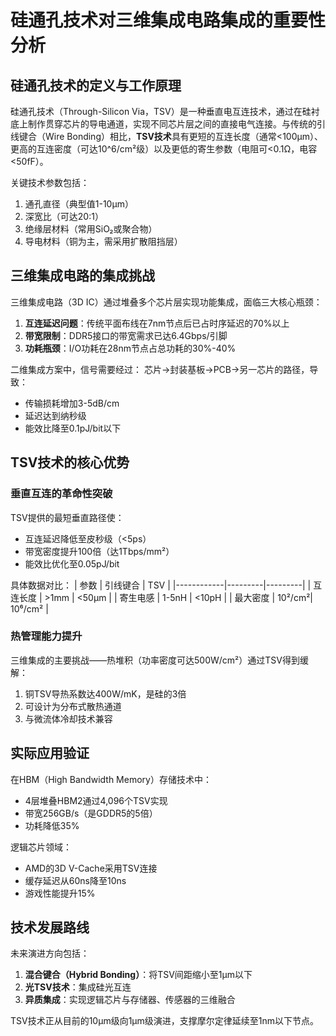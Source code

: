 # 硅通孔技术对三维集成电路集成的重要性分析

## 硅通孔技术的定义与工作原理
硅通孔技术（Through-Silicon Via，TSV）是一种垂直电互连技术，通过在硅衬底上制作贯穿芯片的导电通道，实现不同芯片层之间的直接电气连接。与传统的引线键合（Wire Bonding）相比，**TSV技术**具有更短的互连长度（通常<100μm）、更高的互连密度（可达10^6/cm²级）以及更低的寄生参数（电阻可<0.1Ω，电容<50fF）。

关键技术参数包括：
1. 通孔直径（典型值1-10μm）
2. 深宽比（可达20:1）
3. 绝缘层材料（常用SiO₂或聚合物）
4. 导电材料（铜为主，需采用扩散阻挡层）

## 三维集成电路的集成挑战
三维集成电路（3D IC）通过堆叠多个芯片层实现功能集成，面临三大核心瓶颈：
1. **互连延迟问题**：传统平面布线在7nm节点后已占时序延迟的70%以上
2. **带宽限制**：DDR5接口的带宽需求已达6.4Gbps/引脚
3. **功耗瓶颈**：I/O功耗在28nm节点占总功耗的30%-40%

二维集成方案中，信号需要经过：
芯片→封装基板→PCB→另一芯片的路径，导致：
- 传输损耗增加3-5dB/cm
- 延迟达到纳秒级
- 能效比降至0.1pJ/bit以下

## TSV技术的核心优势
### 垂直互连的革命性突破
TSV提供的最短垂直路径使：
- 互连延迟降低至皮秒级（<5ps）
- 带宽密度提升100倍（达1Tbps/mm²）
- 能效比优化至0.05pJ/bit

具体数据对比：
| 参数        | 引线键合 | TSV     |
|------------|---------|---------|
| 互连长度    | >1mm   | <50μm   |
| 寄生电感    | 1-5nH  | <10pH   |
| 最大密度    | 10²/cm²| 10⁶/cm² |

### 热管理能力提升
三维集成的主要挑战——热堆积（功率密度可达500W/cm²）通过TSV得到缓解：
1. 铜TSV导热系数达400W/mK，是硅的3倍
2. 可设计为分布式散热通道
3. 与微流体冷却技术兼容

## 实际应用验证
在HBM（High Bandwidth Memory）存储技术中：
- 4层堆叠HBM2通过4,096个TSV实现
- 带宽256GB/s（是GDDR5的5倍）
- 功耗降低35%

逻辑芯片领域：
- AMD的3D V-Cache采用TSV连接
- 缓存延迟从60ns降至10ns
- 游戏性能提升15%

## 技术发展路线
未来演进方向包括：
1. **混合键合（Hybrid Bonding）**：将TSV间距缩小至1μm以下
2. **光TSV技术**：集成硅光互连
3. **异质集成**：实现逻辑芯片与存储器、传感器的三维融合

TSV技术正从目前的10μm级向1μm级演进，支撑摩尔定律延续至1nm以下节点。